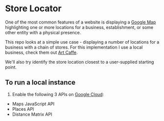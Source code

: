 # Store Locator
One of the most common features of a website is displaying a [Google Map](https://developers.google.com/maps/) highlighting one or more locations for a business, establishment, or some other entity with a physical presence.

This repo looks at a simple use case - displaying a number of locations for a business with a chain of stores. For this implementation I use a local business, check them out [Art Caffe](https://www.artcaffe.co.ke/). 

We'll also try identify the store location closest to a user-supplied starting point.

## To run a local instance
1. Enable the following 3 APIs on [Google Cloud](https://console.cloud.google.com/google/maps-apis/):
* Maps JavaScript API
* Places API
* Distance Matrix API 